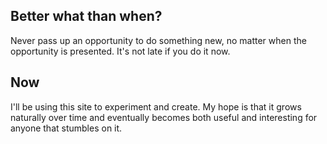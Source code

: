 ## Better what than when?

Never pass up an opportunity to do something new, no matter when the opportunity is presented.  It's not late if you do it now.

## Now

I'll be using this site to experiment and create. My hope is that it grows naturally over time and eventually becomes both useful and interesting for anyone that stumbles on it.